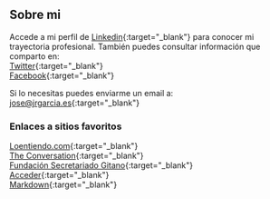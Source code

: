 ## Sobre mi

Accede a mi perfil de [Linkedin](https://www.linkedin.com/in/joseramongg){:target="_blank"} para conocer mi trayectoria profesional. También puedes consultar información que comparto en:  
[Twitter](https://twitter.com/joseramongg){:target="_blank"}    
[Facebook](https://www.facebook.com/joseramon.garcia.3382/){:target="_blank"}  

Si lo necesitas puedes enviarme un email a:  
[jose@jrgarcia.es](mailto:jose@jrgarcia.es){:target="_blank"}   

### Enlaces a sitios favoritos
[Loentiendo.com](https://loentiendo.com/){:target="_blank"}  
[The Conversation](https://theconversation.com/es){:target="_blank"}  
[Fundación Secretariado Gitano](https://www.gitanos.org/){:target="_blank"}  
[Acceder](https://www.accederempresas.com/){:target="_blank"}  
[Markdown](https://markdown.es){:target="_blank"}  

